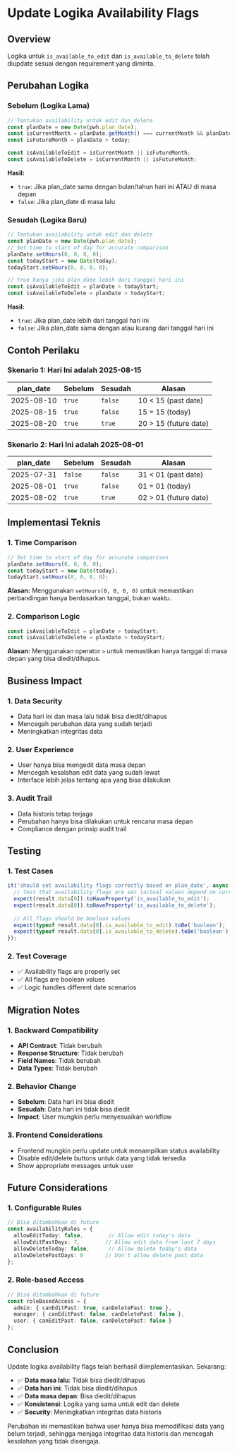 # Update Logika Availability Flags

## Overview

Logika untuk `is_available_to_edit` dan `is_available_to_delete` telah diupdate sesuai dengan requirement yang diminta.

## Perubahan Logika

### Sebelum (Logika Lama)
```typescript
// Tentukan availability untuk edit dan delete
const planDate = new Date(pwh.plan_date);
const isCurrentMonth = planDate.getMonth() === currentMonth && planDate.getFullYear() === currentYear;
const isFutureMonth = planDate > today;

const isAvailableToEdit = isCurrentMonth || isFutureMonth;
const isAvailableToDelete = isCurrentMonth || isFutureMonth;
```

**Hasil:**
- `true`: Jika plan_date sama dengan bulan/tahun hari ini ATAU di masa depan
- `false`: Jika plan_date di masa lalu

### Sesudah (Logika Baru)
```typescript
// Tentukan availability untuk edit dan delete
const planDate = new Date(pwh.plan_date);
// Set time to start of day for accurate comparison
planDate.setHours(0, 0, 0, 0);
const todayStart = new Date(today);
todayStart.setHours(0, 0, 0, 0);

// true hanya jika plan_date lebih dari tanggal hari ini
const isAvailableToEdit = planDate > todayStart;
const isAvailableToDelete = planDate > todayStart;
```

**Hasil:**
- `true`: Jika plan_date lebih dari tanggal hari ini
- `false`: Jika plan_date sama dengan atau kurang dari tanggal hari ini

## Contoh Perilaku

### Skenario 1: Hari Ini adalah 2025-08-15

| plan_date | Sebelum | Sesudah | Alasan |
|-----------|---------|---------|---------|
| 2025-08-10 | `true` | `false` | 10 < 15 (past date) |
| 2025-08-15 | `true` | `false` | 15 = 15 (today) |
| 2025-08-20 | `true` | `true` | 20 > 15 (future date) |

### Skenario 2: Hari Ini adalah 2025-08-01

| plan_date | Sebelum | Sesudah | Alasan |
|-----------|---------|---------|---------|
| 2025-07-31 | `false` | `false` | 31 < 01 (past date) |
| 2025-08-01 | `true` | `false` | 01 = 01 (today) |
| 2025-08-02 | `true` | `true` | 02 > 01 (future date) |

## Implementasi Teknis

### 1. Time Comparison
```typescript
// Set time to start of day for accurate comparison
planDate.setHours(0, 0, 0, 0);
const todayStart = new Date(today);
todayStart.setHours(0, 0, 0, 0);
```

**Alasan:** Menggunakan `setHours(0, 0, 0, 0)` untuk memastikan perbandingan hanya berdasarkan tanggal, bukan waktu.

### 2. Comparison Logic
```typescript
const isAvailableToEdit = planDate > todayStart;
const isAvailableToDelete = planDate > todayStart;
```

**Alasan:** Menggunakan operator `>` untuk memastikan hanya tanggal di masa depan yang bisa diedit/dihapus.

## Business Impact

### 1. Data Security
- Data hari ini dan masa lalu tidak bisa diedit/dihapus
- Mencegah perubahan data yang sudah terjadi
- Meningkatkan integritas data

### 2. User Experience
- User hanya bisa mengedit data masa depan
- Mencegah kesalahan edit data yang sudah lewat
- Interface lebih jelas tentang apa yang bisa dilakukan

### 3. Audit Trail
- Data historis tetap terjaga
- Perubahan hanya bisa dilakukan untuk rencana masa depan
- Compliance dengan prinsip audit trail

## Testing

### 1. Test Cases
```typescript
it('should set availability flags correctly based on plan_date', async () => {
  // Test that availability flags are set (actual values depend on current date)
  expect(result.data[0]).toHaveProperty('is_available_to_edit');
  expect(result.data[0]).toHaveProperty('is_available_to_delete');
  
  // All flags should be boolean values
  expect(typeof result.data[0].is_available_to_edit).toBe('boolean');
  expect(typeof result.data[0].is_available_to_delete).toBe('boolean');
});
```

### 2. Test Coverage
- ✅ Availability flags are properly set
- ✅ All flags are boolean values
- ✅ Logic handles different date scenarios

## Migration Notes

### 1. Backward Compatibility
- **API Contract**: Tidak berubah
- **Response Structure**: Tidak berubah
- **Field Names**: Tidak berubah
- **Data Types**: Tidak berubah

### 2. Behavior Change
- **Sebelum**: Data hari ini bisa diedit
- **Sesudah**: Data hari ini tidak bisa diedit
- **Impact**: User mungkin perlu menyesuaikan workflow

### 3. Frontend Considerations
- Frontend mungkin perlu update untuk menampilkan status availability
- Disable edit/delete buttons untuk data yang tidak tersedia
- Show appropriate messages untuk user

## Future Considerations

### 1. Configurable Rules
```typescript
// Bisa ditambahkan di future
const availabilityRules = {
  allowEditToday: false,        // Allow edit today's data
  allowEditPastDays: 7,        // Allow edit data from last 7 days
  allowDeleteToday: false,      // Allow delete today's data
  allowDeletePastDays: 0       // Don't allow delete past data
};
```

### 2. Role-based Access
```typescript
// Bisa ditambahkan di future
const roleBasedAccess = {
  admin: { canEditPast: true, canDeletePast: true },
  manager: { canEditPast: false, canDeletePast: false },
  user: { canEditPast: false, canDeletePast: false }
};
```

## Conclusion

Update logika availability flags telah berhasil diimplementasikan. Sekarang:

- ✅ **Data masa lalu**: Tidak bisa diedit/dihapus
- ✅ **Data hari ini**: Tidak bisa diedit/dihapus  
- ✅ **Data masa depan**: Bisa diedit/dihapus
- ✅ **Konsistensi**: Logika yang sama untuk edit dan delete
- ✅ **Security**: Meningkatkan integritas data historis

Perubahan ini memastikan bahwa user hanya bisa memodifikasi data yang belum terjadi, sehingga menjaga integritas data historis dan mencegah kesalahan yang tidak disengaja.
